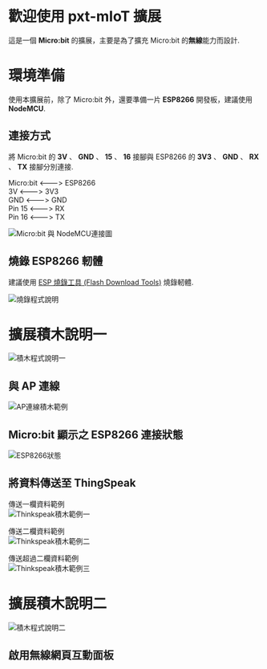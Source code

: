 # 歡迎使用 pxt-mIoT 擴展

這是一個 **Micro:bit** 的擴展，主要是為了擴充 Micro:bit 的**無線**能力而設計.


# 環境準備

使用本擴展前，除了 Micro:bit 外，還要準備一片 **ESP8266** 開發板，建議使用 **NodeMCU**.

## 連接方式

將 Micro:bit 的 **3V** 、 **GND** 、 **15** 、 **16** 接腳與 ESP8266 的 **3V3** 、 **GND** 、 **RX** 、 **TX** 接腳分別連接.  
  
Micro:bit <---> ESP8266  
3V <---> 3V3  
GND <---> GND  
Pin 15 <---> RX  
Pin 16 <---> TX  
  
![Micro:bit 與 NodeMCU連接圖](https://user-images.githubusercontent.com/19259753/153125118-9781d2f8-0ee5-43df-b46a-9317ef87b23b.png "Micro:bit 與 NodeMCU連接圖")

## 燒錄 ESP8266 軔體
建議使用 [ESP 燒錄工具 (Flash Download Tools)](https://drive.google.com/file/d/1wSWfuXHIryLkY6OmBwAyBPnEuEe0v_Ki/view?usp=sharing) 燒錄軔體.  
  
![燒錄程式說明](https://user-images.githubusercontent.com/19259753/153983108-947e5c31-26c0-44ba-8b32-0d674bc20e94.JPG "燒錄程式說明")  

# 擴展積木說明一

![積木程式說明一](https://user-images.githubusercontent.com/19259753/153134643-622dda37-a01f-4161-b0a3-2c8999c8f874.JPG "積木程式說明一")

## 與 AP 連線

![AP連線積木範例](https://user-images.githubusercontent.com/19259753/154007479-567ef1a4-16d9-4071-a4a2-71f1920c4a97.png "AP連線積木範例")

## Micro:bit 顯示之 ESP8266 連接狀態

![ESP8266狀態](https://user-images.githubusercontent.com/19259753/153134041-766cf9ed-04de-415e-a14d-331e995545e9.JPG "ESP8266狀態")

## 將資料傳送至 ThingSpeak

傳送一欄資料範例  
![Thinkspeak積木範例一](https://user-images.githubusercontent.com/19259753/154010069-95199474-a5fd-49cf-ba66-125aab5a9dc3.png "Thinkspeak積木範例一")  

傳送二欄資料範例  
![Thinkspeak積木範例二](https://user-images.githubusercontent.com/19259753/154010631-294f4dc1-aaf6-48e3-bdf8-6190cd3733ff.png "Thinkspeak積木範例二")  

傳送超過二欄資料範例  
![Thinkspeak積木範例三](https://user-images.githubusercontent.com/19259753/154013896-b2bddfb5-c297-4ffc-9575-ab94495eed34.png "Thinkspeak積木範例三")  

# 擴展積木說明二
![積木程式說明二](https://user-images.githubusercontent.com/19259753/154015532-697f4cf5-ece2-4909-997e-cc430cfa6d59.png "積木程式說明二")

## 啟用無線網頁互動面板

